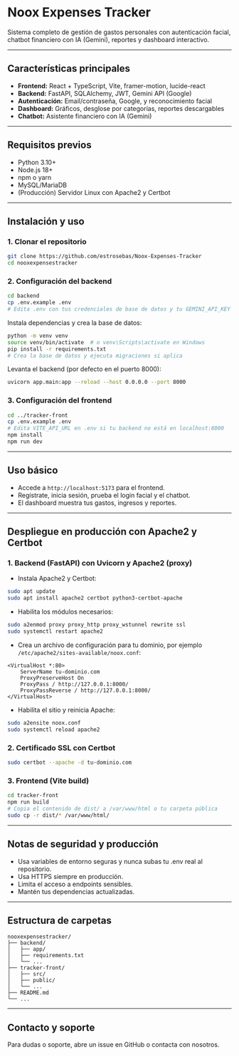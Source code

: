 # Noox Expenses Tracker

Sistema completo de gestión de gastos personales con autenticación facial, chatbot financiero con IA (Gemini), reportes y dashboard interactivo.

---

## Características principales
- **Frontend:** React + TypeScript, Vite, framer-motion, lucide-react
- **Backend:** FastAPI, SQLAlchemy, JWT, Gemini API (Google)
- **Autenticación:** Email/contraseña, Google, y reconocimiento facial
- **Dashboard:** Gráficos, desglose por categorías, reportes descargables
- **Chatbot:** Asistente financiero con IA (Gemini)

---

## Requisitos previos
- Python 3.10+
- Node.js 18+
- npm o yarn
- MySQL/MariaDB
- (Producción) Servidor Linux con Apache2 y Certbot

---

## Instalación y uso

### 1. Clonar el repositorio
```bash
git clone https://github.com/estrosebas/Noox-Expenses-Tracker
cd nooxexpensestracker
```

### 2. Configuración del backend
```bash
cd backend
cp .env.example .env
# Edita .env con tus credenciales de base de datos y tu GEMINI_API_KEY
```

Instala dependencias y crea la base de datos:
```bash
python -m venv venv
source venv/bin/activate  # o venv\Scripts\activate en Windows
pip install -r requirements.txt
# Crea la base de datos y ejecuta migraciones si aplica
```

Levanta el backend (por defecto en el puerto 8000):
```bash
uvicorn app.main:app --reload --host 0.0.0.0 --port 8000
```

### 3. Configuración del frontend
```bash
cd ../tracker-front
cp .env.example .env
# Edita VITE_API_URL en .env si tu backend no está en localhost:8000
npm install
npm run dev
```

---

## Uso básico
- Accede a `http://localhost:5173` para el frontend.
- Regístrate, inicia sesión, prueba el login facial y el chatbot.
- El dashboard muestra tus gastos, ingresos y reportes.

---

## Despliegue en producción con Apache2 y Certbot

### 1. Backend (FastAPI) con Uvicorn y Apache2 (proxy)
- Instala Apache2 y Certbot:
```bash
sudo apt update
sudo apt install apache2 certbot python3-certbot-apache
```
- Habilita los módulos necesarios:
```bash
sudo a2enmod proxy proxy_http proxy_wstunnel rewrite ssl
sudo systemctl restart apache2
```
- Crea un archivo de configuración para tu dominio, por ejemplo `/etc/apache2/sites-available/noox.conf`:
```
<VirtualHost *:80>
    ServerName tu-dominio.com
    ProxyPreserveHost On
    ProxyPass / http://127.0.0.1:8000/
    ProxyPassReverse / http://127.0.0.1:8000/
</VirtualHost>
```
- Habilita el sitio y reinicia Apache:
```bash
sudo a2ensite noox.conf
sudo systemctl reload apache2
```

### 2. Certificado SSL con Certbot
```bash
sudo certbot --apache -d tu-dominio.com
```

### 3. Frontend (Vite build)
```bash
cd tracker-front
npm run build
# Copia el contenido de dist/ a /var/www/html o tu carpeta pública
sudo cp -r dist/* /var/www/html/
```

---

## Notas de seguridad y producción
- Usa variables de entorno seguras y nunca subas tu .env real al repositorio.
- Usa HTTPS siempre en producción.
- Limita el acceso a endpoints sensibles.
- Mantén tus dependencias actualizadas.

---

## Estructura de carpetas
```
nooxexpensestracker/
├── backend/
│   ├── app/
│   ├── requirements.txt
│   └── ...
├── tracker-front/
│   ├── src/
│   ├── public/
│   └── ...
├── README.md
└── ...
```

---

## Contacto y soporte
Para dudas o soporte, abre un issue en GitHub o contacta con nosotros.
